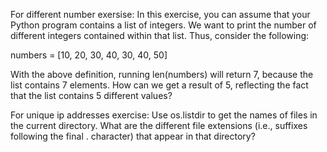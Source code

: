 
For different number exersise:
In this exercise, you can assume that your Python program contains a list of integers. We want to print the number of different integers contained within that list. Thus, consider the following:

numbers = [10, 20, 30, 40, 30, 40, 50]

With the above definition, running len(numbers) will return 7, because the list contains 7 elements. How can we get a result of 5, reflecting the fact that the list contains 5 different values?


For unique ip addresses exercise:
Use os.listdir to get the names of files in the current directory. What are the different file extensions (i.e., suffixes following the final . character) that appear in that directory?